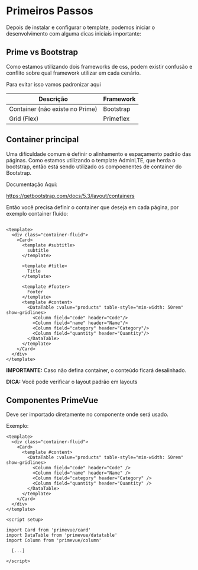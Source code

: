 # Primeiros Passos

Depois de instalar e configurar o template, podemos iniciar o desenvolvimento com alguma dicas iniciais importante:

## Prime vs Bootstrap

Como estamos utilizando dois frameworks de css, podem existir confusão e conflito sobre qual framework utilizar em cada
cenário.

Para evitar isso vamos padronizar aqui

| Descrição                       | Framework   |
|---------------------------------|-------------|
| Container (não existe no Prime) | Bootstrap   |
| Grid (Flex)                     | Primeflex   |


## Container principal

Uma dificuldade comum é definir o alinhamento e espaçamento padrão das páginas. Como estamos utilizando o template
AdminLTE, que herda o bootstrap, então está sendo utilizado os compoenentes de container do Bootstrap.

Documentação Aqui:

https://getbootstrap.com/docs/5.3/layout/containers

Então você precisa definir o container que deseja em cada página, por exemplo container fluído:

```vue

<template>
  <div class="container-fluid">
    <Card>
      <template #subtitle>
        subtitle
      </template>

      <template #title>
        Title
      </template>

      <template #footer>
        Footer
      </template>
      <template #content>
        <DataTable :value="products" table-style="min-width: 50rem" show-gridlines>
          <Column field="code" header="Code"/>
          <Column field="name" header="Name"/>
          <Column field="category" header="Category"/>
          <Column field="quantity" header="Quantity"/>
        </DataTable>
      </template>
    </Card>
  </div>
</template>
```

**IMPORTANTE:** Caso não defina container, o conteúdo ficará desalinhado.

**DICA:** Você pode verificar o layout padrão em layouts

## Componentes PrimeVue

Deve ser importado diretamente no componente onde será usado.

Exemplo:

```vue
<template>
  <div class="container-fluid">
    <Card>   
      <template #content>
        <DataTable :value="products" table-style="min-width: 50rem" show-gridlines>
          <Column field="code" header="Code" />
          <Column field="name" header="Name" />
          <Column field="category" header="Category" />
          <Column field="quantity" header="Quantity" />
        </DataTable>
      </template>
    </Card>
  </div>
</template>

<script setup>

import Card from 'primevue/card'
import DataTable from 'primevue/datatable'
import Column from 'primevue/column'

  [...]
  
</script>

```